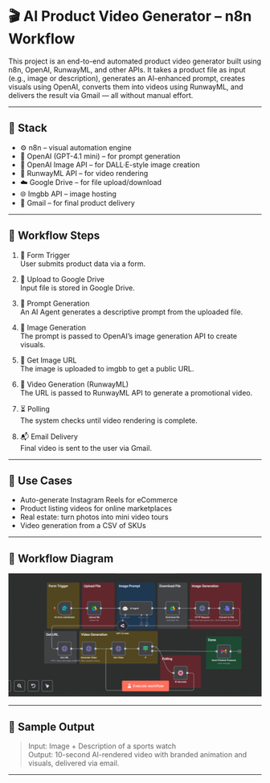 # 🎬 AI Product Video Generator – n8n Workflow

This project is an end-to-end automated product video generator built using n8n, OpenAI, RunwayML, and other APIs. It takes a product file as input (e.g., image or description), generates an AI-enhanced prompt, creates visuals using OpenAI, converts them into videos using RunwayML, and delivers the result via Gmail — all without manual effort.

---

## 🔧 Stack

- ⚙️ n8n – visual automation engine
- 🤖 OpenAI (GPT-4.1 mini) – for prompt generation
- 🎨 OpenAI Image API – for DALL·E-style image creation
- 🎥 RunwayML API – for video rendering
- ☁️ Google Drive – for file upload/download
- 🌐 Imgbb API – image hosting
- 📧 Gmail – for final product delivery

---

## 🔄 Workflow Steps

1. 📝 Form Trigger  
   User submits product data via a form.

2. 📁 Upload to Google Drive  
   Input file is stored in Google Drive.

3. 🤖 Prompt Generation  
   An AI Agent generates a descriptive prompt from the uploaded file.

4. 🎨 Image Generation  
   The prompt is passed to OpenAI’s image generation API to create visuals.

5. 🔗 Get Image URL  
   The image is uploaded to imgbb to get a public URL.

6. 🎥 Video Generation (RunwayML)  
   The URL is passed to RunwayML API to generate a promotional video.

7. ⏳ Polling  
   The system checks until video rendering is complete.

8. 📬 Email Delivery  
   Final video is sent to the user via Gmail.

---

## 🧠 Use Cases

- Auto-generate Instagram Reels for eCommerce
- Product listing videos for online marketplaces
- Real estate: turn photos into mini video tours
- Video generation from a CSV of SKUs

---

## 📸 Workflow Diagram

![Workflow Screenshot](assets/product_videography_n8n_SS.png)

---

## 🧪 Sample Output

> Input: Image + Description of a sports watch  
> Output: 10-second AI-rendered video with branded animation and visuals, delivered via email.

---
